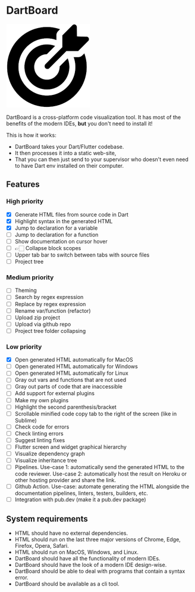 # DartBoard

![img_2.png](logo.png)

DartBoard is a cross-platform code visualization tool.
It has most of the benefits of the modern IDEs, **but**
you don't need to install it!

This is how it works:

- DartBoard takes your Dart/Flutter codebase.
- It then processes it into a static web-site,
- That you can then just send to your supervisor who doesn't
  even need to have Dart env installed on their computer.

## Features

### High priority

- [x] Generate HTML files from source code in Dart
- [x] Highlight syntax in the generated HTML
- [x] Jump to declaration for a variable
- [ ] Jump to declaration for a function
- [ ] Show documentation on cursor hover
- [ ] 👉🏻 Collapse block scopes
- [ ] Upper tab bar to switch between tabs with source files
- [ ] Project tree

### Medium priority

- [ ] Theming
- [ ] Search by regex expression
- [ ] Replace by regex expression
- [ ] Rename var/function (refactor)
- [ ] Upload zip project
- [ ] Upload via github repo
- [ ] Project tree folder collapsing

### Low priority

- [x] Open generated HTML automatically for MacOS
- [ ] Open generated HTML automatically for Windows
- [ ] Open generated HTML automatically for Linux
- [ ] Gray out vars and functions that are not used
- [ ] Gray out parts of code that are inaccessible
- [ ] Add support for external plugins
- [ ] Make my own plugins
- [ ] Highlight the second parenthesis/bracket
- [ ] Scrollable minified code copy tab to the right of the screen (like in Sublime)
- [ ] Check code for errors
- [ ] Check linting errors
- [ ] Suggest linting fixes
- [ ] Flutter screen and widget graphical hierarchy
- [ ] Visualize dependency graph
- [ ] Visualize inheritance tree
- [ ] Pipelines.
  Use-case 1: automatically send the generated HTML to the code reviewer.
  Use-case 2: automatically host the result on Heroku or other hosting provider and share the link.
- [ ] Github Action. Use-case: automate generating the HTML alongside the documentation pipelines,
  linters, testers, builders, etc.
- [ ] Integration with pub.dev (make it a pub.dev package)

## System requirements

- HTML should have no external dependencies.
- HTML should run on the last three major versions of Chrome, Edge, Firefox, Opera, Safari.
- HTML should run on MacOS, Windows, and Linux.
- DartBoard should have all the functionality of modern IDEs.
- DartBoard should have the look of a modern IDE design-wise.
- DartBoard should be able to deal with programs that contain a syntax error.
- DartBoard should be available as a cli tool.
